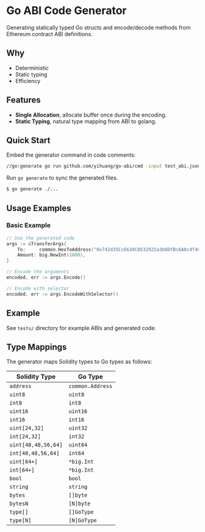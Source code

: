 # Go ABI Code Generator

Generating statically typed Go structs and encode/decode methods from Ethereum contract ABI definitions.

## Why

- Deterministic
- Static typing
- Efficiency

## Features

- **Single Allocation**,  allocate buffer once during the encoding.
- **Static Typing**, natural type mapping from ABI to golang.

## Quick Start

Embed the generator command in code comments:

```bash
//go:generate go run github.com/yihuang/go-abi/cmd -input test_abi.json -output test_abi.abi.go
```

Run `go generate` to sync the generated files.

```bash
$ go generate ./...
```

## Usage Examples

### Basic Example

```go
// Use the generated code
args := &TransferArgs{
	To:     common.HexToAddress("0x742d35Cc6634C0532925a3b8DfBc6A8c4f4C9F7F"),
	Amount: big.NewInt(1000),
}

// Encode the arguments
encoded, err := args.Encode()

// Encode with selector
encoded, err := args.EncodeWithSelector()
```

## Example

See `tests/` directory for example ABIs and generated code.

## Type Mappings

The generator maps Solidity types to Go types as follows:

| Solidity Type | Go Type |
|---------------|---------|
| `address` | `common.Address` |
| `uint8` | `uint8` |
| `int8` | `int8` |
| `uint16` | `uint16` |
| `int16` | `int16` |
| `uint[24,32]` | `uint32` |
| `int[24,32]` | `int32` |
| `uint[40,48,56,64]` | `uint64` |
| `int[40,48,56,64]` | `int64` |
| `uint[64+]` | `*big.Int` |
| `int[64+]` | `*big.Int` |
| `bool` | `bool` |
| `string` | `string` |
| `bytes` | `[]byte` |
| `bytesN` | `[N]byte` |
| `type[]` | `[]GoType` |
| `type[N]` | `[N]GoType` |
